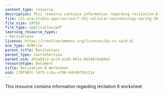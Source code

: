 ```yaml
---
content_type: resource
description: This resource contains information regarding recitation 6 worksheet
file: /ol-ocw-studio-app/courses/7-29j-cellular-neurobiology-spring-2012/170f902c1473ccbaa7006dc09750c21e_MIT7_29JS12_Recitation6.pdf
file_size: 59756
file_type: application/pdf
learning_resource_types:
- Recitations
license: https://creativecommons.org/licenses/by-nc-sa/4.0/
ocw_type: OCWFile
parent_title: Recitations
parent_type: CourseSection
parent_uid: d42a92c1-acc3-e1d5-981e-bb2467ea68e5
resourcetype: Document
title: Recitation 6 Worksheet
uid: 170f902c-1473-ccba-a700-6dc09750c21e
---
```

This resource contains information regarding recitation 6 worksheet